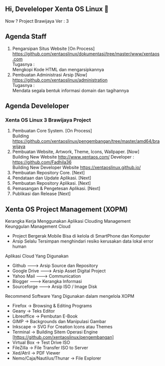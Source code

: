 ## Hi, Develeloper Xenta OS Linux 👋
 Now ? Project Brawijaya Ver : 3
## Agenda Staff  
1. Pengarsipan Situs Website                                                             [On Process]  
   https://github.com/xentaoslinux/dokumentasi/tree/master/www/xentaos.com   
   Tugasnya :  
   Mengkopi Kode HTML dan mengarsipkannya  
2. Pembuatan Administrasi Arsip                                                          [Now]  
   https://github.com/xentaoslinux/administration  
   Tugasnya :  
   Mendata segala bentuk informasi domain dan tagihannya  
   
## Agenda Develeloper
### Xenta OS Linux 3 Brawijaya Project
1. Pembuatan Core System.                                                                [On Process]  
   Building https://github.com/xentaoslinux/pengembangan/tree/master/amd64/brawijaya  
2. Pembuatan Website, Artwork, Theme, Icons, Wallpaper.                                  [Now]  
   Building New Website http://www.xentaos.com/   Developer :  https://github.com/Fadhila36  
   Building New Developer Website https://xentaoslinux.github.io/   
3. Pembuatan Repository Core.                                                            [Next]  
4. Pendataan dan Update Aplikasi.                                                        [Next]  
5. Pembuatan Repository Aplikasi.                                                        [Next]  
6. Pemasangan & Pengetesan Aplikasi.                                                     [Next]  
7. Publikasi dan Release                                                                 [Next]  

## Xenta OS Project Management  (XOPM)
Kerangka Kerja Menggunakan Aplikasi Clouding Management  
 Keunggulan Management Cloud 
 * Project Bergerak Mobile Bisa di kelola di SmartPhone dan Komputer 
 * Arsip Selalu Tersimpan menghindari resiko kerusakan data lokal error human 

Aplikasi Cloud Yang Digunakan
* Github          ---> Arsip Source dan Repository  
* Google Drive    ---> Arsip Asset Digital Project  
* Yahoo Mail      ---> Communication  
* Blogger         ---> Kerangka Informasi  
* Sourceforge     ---> Arsip ISO / Image Disk  

Recommend Software Yang Digunakan dalam mengelola XOPM  
* Firefox                   -> Browsing & Editing Programs
* Geany                     -> Teks Editor
* Libreoffice               -> Pembutan E-Book
* GIMP                      -> Backgrounds dan Manipulasi Gambar
* Inkscape                  -> SVG For Creation Icons atau Themes
* Terminal                  -> Building Sitem Operasi Engine [https://github.com/xentaoslinux/pengembangan]
* Virtual Box               -> Test Drive ISO
* FileZilla                 -> File Transfer ISO to Server
* Xed/Atril                 -> PDF Viewer
* Nemo/Caja/Nautilus/Thunar -> File Explorer

<!--

**Here are some ideas to get you started:**

🙋‍♀️ A short introduction - what is your organization all about?
🌈 Contribution guidelines - how can the community get involved?
👩‍💻 Useful resources - where can the community find your docs? Is there anything else the community should know?
🍿 Fun facts - what does your team eat for breakfast?
🧙 Remember, you can do mighty things with the power of [Markdown](https://docs.github.com/github/writing-on-github/getting-started-with-writing-and-formatting-on-github/basic-writing-and-formatting-syntax)
-->
